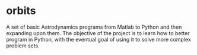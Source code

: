# orbits
A set of basic Astrodynamics programs from Matlab to Python and then expanding upon them.
The objective of the project is to learn how to better program in Python, with the eventual goal of using it to solve more complex problem sets. 

